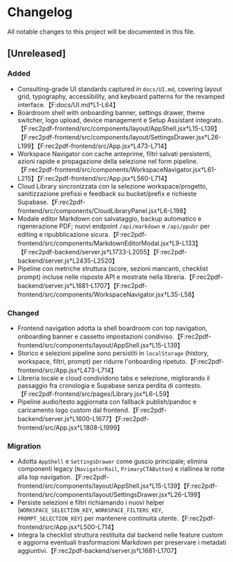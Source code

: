 # Changelog
All notable changes to this project will be documented in this file.

## [Unreleased]
### Added
- Consulting-grade UI standards captured in `docs/UI.md`, covering layout grid, typography, accessibility, and keyboard patterns for the revamped interface.【F:docs/UI.md†L1-L64】
- Boardroom shell with onboarding banner, settings drawer, theme switcher, logo upload, device management e Setup Assistant integrato.【F:rec2pdf-frontend/src/components/layout/AppShell.jsx†L15-L139】【F:rec2pdf-frontend/src/components/layout/SettingsDrawer.jsx†L26-L199】【F:rec2pdf-frontend/src/App.jsx†L473-L714】
- Workspace Navigator con cache anteprime, filtri salvati persistenti, azioni rapide e propagazione della selezione nel form pipeline.【F:rec2pdf-frontend/src/components/WorkspaceNavigator.jsx†L61-L215】【F:rec2pdf-frontend/src/App.jsx†L560-L714】
- Cloud Library sincronizzata con la selezione workspace/progetto, sanitizzazione prefissi e feedback su bucket/prefix e richieste Supabase.【F:rec2pdf-frontend/src/components/CloudLibraryPanel.jsx†L6-L198】
- Modale editor Markdown con salvataggio, backup automatico e rigenerazione PDF; nuovi endpoint `/api/markdown` e `/api/ppubr` per editing e ripubblicazione sicura.【F:rec2pdf-frontend/src/components/MarkdownEditorModal.jsx†L9-L133】【F:rec2pdf-backend/server.js†L1733-L2055】【F:rec2pdf-backend/server.js†L2435-L2520】
- Pipeline con metriche struttura (score, sezioni mancanti, checklist prompt) incluse nelle risposte API e mostrate nella libreria.【F:rec2pdf-backend/server.js†L1681-L1707】【F:rec2pdf-frontend/src/components/WorkspaceNavigator.jsx†L35-L58】

### Changed
- Frontend navigation adotta la shell boardroom con top navigation, onboarding banner e cassetto impostazioni condiviso.【F:rec2pdf-frontend/src/components/layout/AppShell.jsx†L15-L139】
- Storico e selezioni pipeline sono persistiti in `localStorage` (history, workspace, filtri, prompt) per ridurre l'onboarding ripetuto.【F:rec2pdf-frontend/src/App.jsx†L473-L714】
- Libreria locale e cloud condividono tabs e selezione, migliorando il passaggio fra cronologia e Supabase senza perdita di contesto.【F:rec2pdf-frontend/src/pages/Library.jsx†L6-L59】
- Pipeline audio/testo aggiornata con fallback publish/pandoc e caricamento logo custom dal frontend.【F:rec2pdf-backend/server.js†L1600-L1677】【F:rec2pdf-frontend/src/App.jsx†L1808-L1999】

### Migration
- Adotta `AppShell` e `SettingsDrawer` come guscio principale; elimina componenti legacy (`NavigatorRail`, `PrimaryCTAButton`) e riallinea le rotte alla top navigation.【F:rec2pdf-frontend/src/components/layout/AppShell.jsx†L15-L139】【F:rec2pdf-frontend/src/components/layout/SettingsDrawer.jsx†L26-L199】
- Persiste selezioni e filtri richiamando i nuovi helper (`WORKSPACE_SELECTION_KEY`, `WORKSPACE_FILTERS_KEY`, `PROMPT_SELECTION_KEY`) per mantenere continuità utente.【F:rec2pdf-frontend/src/App.jsx†L500-L714】
- Integra la checklist struttura restituita dal backend nelle feature custom e aggiorna eventuali trasformazioni Markdown per preservare i metadati aggiuntivi.【F:rec2pdf-backend/server.js†L1681-L1707】
